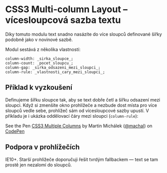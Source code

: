 CSS3 Multi-column Layout – vícesloupcová sazba textu
====================================================

Díky tomuto modulu text snadno nasázíte do více sloupců definované šířky podobně jako v novinové sazbě.

Modul sestává z několika vlastností:

	column-width: _sirka_sloupce_;
	column-count: _pocet_sloupcu_;
	column-gap: _sirka_odsazeni_mezi_sloupci_;
	column-rule: _vlastnosti_cary_mezi_sloupci_;

Příklad k vyzkoušení
--------------------

Definujeme šířku sloupce tak, aby se text dobře četl a šířku odsazení mezi sloupci. Když si zmenšíte okno prohlížeče a nezbude dost místa pro více sloupců vedle sebe, prohlížeč sám od vícesloupcové sazby upustí. V příkladu je i ukázka oddělovací čáry mezi sloupci (`column-rule`):

<p data-height="235" data-theme-id="502" data-slug-hash="ohLgJ" data-user="machal" data-default-tab="result" class='codepen'>See the Pen <a href='http://codepen.io/machal/pen/ohLgJ'>CSS3 Multiple Columns</a> by Martin Michálek (<a href='http://codepen.io/machal'>@machal</a>) on <a href='http://codepen.io'>CodePen</a></p>
<script async src="http://codepen.io/assets/embed/ei.js"></script>


Podpora v prohlížečích
----------------------

IE10+. Starší prohlížeče doporučuji řešit tvrdým fallbackem — text se tam prostě jen nezalomí do sloupců.
